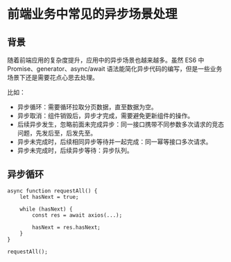 # 前端业务中常见的异步场景处理
## 背景
随着前端应用的复杂度提升，应用中的异步场景也越来越多。虽然 ES6 中 Promise、generator、async/await 语法能简化异步代码的编写，但是一些业务场景下还是需要花点心思去处理。

比如：

* 异步循环：需要循环拉取分页数据，直至数据为空。
* 异步取消：组件销毁后，异步才完成，需要避免更新组件的操作。
* 后续异步发生，忽略前面未完成异步：同一接口携带不同参数多次请求的竞态问题，先发后至，后发先至。
* 异步未完成时，后续相同异步等待并一起完成：同一幂等接口多次请求。
* 异步未完成时，后续异步等待：异步队列。

## 异步循环

```
async function requestAll() {
    let hasNext = true;

    while (hasNext) {
        const res = await axios(...);
        
        hasNext = res.hasNext;
    }
}

requestAll();
```
